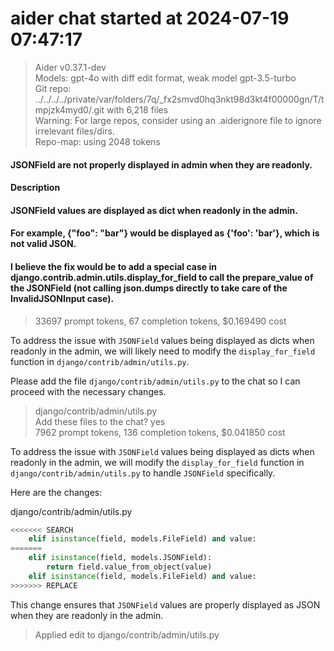
# aider chat started at 2024-07-19 07:47:17

> Aider v0.37.1-dev  
> Models: gpt-4o with diff edit format, weak model gpt-3.5-turbo  
> Git repo: ../../../../private/var/folders/7q/_fx2smvd0hq3nkt98d3kt4f00000gn/T/tmpjzk4myd0/.git with 6,218 files  
> Warning: For large repos, consider using an .aiderignore file to ignore irrelevant files/dirs.  
> Repo-map: using 2048 tokens  

#### JSONField are not properly displayed in admin when they are readonly.  
#### Description  
#### 	  
#### JSONField values are displayed as dict when readonly in the admin.  
#### For example, {"foo": "bar"} would be displayed as {'foo': 'bar'}, which is not valid JSON.  
#### I believe the fix would be to add a special case in django.contrib.admin.utils.display_for_field to call the prepare_value of the JSONField (not calling json.dumps directly to take care of the InvalidJSONInput case).  
> 33697 prompt tokens, 67 completion tokens, $0.169490 cost  

To address the issue with `JSONField` values being displayed as dicts when readonly in the admin, we will likely need to modify the `display_for_field` function in `django/contrib/admin/utils.py`.

Please add the file `django/contrib/admin/utils.py` to the chat so I can proceed with the necessary changes.

> django/contrib/admin/utils.py  
> Add these files to the chat? yes  
> 7962 prompt tokens, 136 completion tokens, $0.041850 cost  

To address the issue with `JSONField` values being displayed as dicts when readonly in the admin, we will modify the `display_for_field` function in `django/contrib/admin/utils.py` to handle `JSONField` specifically.

Here are the changes:

django/contrib/admin/utils.py
```python
<<<<<<< SEARCH
    elif isinstance(field, models.FileField) and value:
=======
    elif isinstance(field, models.JSONField):
        return field.value_from_object(value)
    elif isinstance(field, models.FileField) and value:
>>>>>>> REPLACE
```

This change ensures that `JSONField` values are properly displayed as JSON when they are readonly in the admin.

> Applied edit to django/contrib/admin/utils.py  
